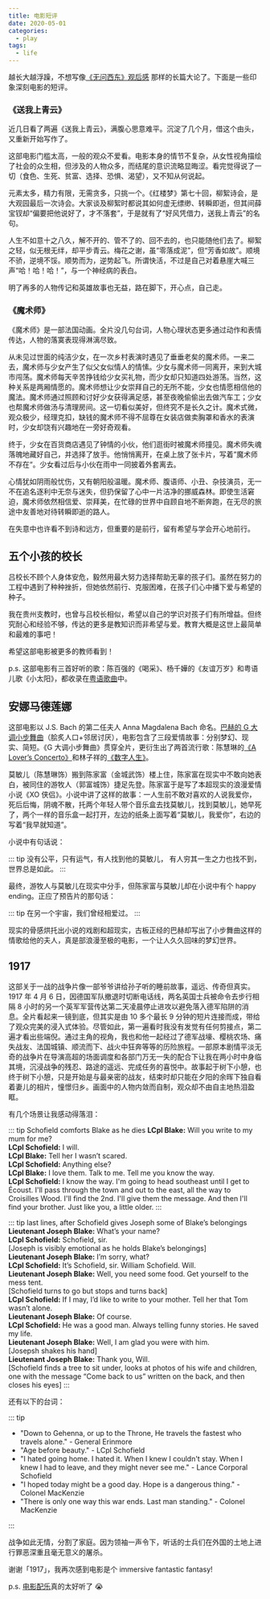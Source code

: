 ```yaml
---
title: 电影短评
date: 2020-05-01
categories:
  - play
tags:
  - life
---
```


越长大越浮躁，不想写像[《无问西东》观后感](forever_young) 那样的长篇大论了。下面是一些印象深刻电影的短评。

<!-- more -->

### 《送我上青云》

近几日看了两遍《送我上青云》，满腹心思意难平。沉淀了几个月，借这个由头，又重新开始写作了。

这部电影门槛太高，一般的观众不爱看。电影本身的情节不复杂，从女性视角描绘了社会的众生相，但涉及的人物众多，而结尾的意识流略显晦涩。看完觉得说了一切（食色、生死、贫富、选择、恐惧、渴望），又不知从何说起。

元素太多，精力有限，无需贪多，只挑一个。《红楼梦》第七十回，柳絮诗会，是大观园最后一次诗会。大家谈及柳絮时都说其如何虚无缥缈、转瞬即逝，但其间薛宝钗却“偏要把他说好了，才不落套”，于是就有了“好风凭借力，送我上青云”的名句。

人生不如意十之八久，解不开的、管不了的、回不去的，也只能随他们去了。柳絮之轻，似无根无绊，却平步青云。梅花之谢，虽“零落成泥”，但“芳香如故”。顺境不骄，逆境不馁。顺势而为，逆势起飞。所谓快活，不过是自己对着悬崖大喊三声“哈！哈！哈！”，与一个神经病的表白。

明了再多的人物传记和英雄故事也无益，路在脚下，开心点，自己走。

### 《魔术师》

《魔术师》是一部法国动画。全片没几句台词，人物心理状态更多通过动作和表情传达，人物的落寞表现得淋漓尽致。

从未见过世面的纯洁少女，在一次乡村表演时遇见了垂垂老矣的魔术师。一来二去，魔术师与少女产生了似父女似情人的情愫。少女与魔术师一同离开，来到大城市闯荡。魔术师每天辛苦挣钱给少女买礼物，而少女却只知道四处游荡。当然，这种关系是两厢情愿的。魔术师想让少女崇拜自己的无所不能，少女也情愿相信他的魔法。魔术师通过照顾和讨好少女获得满足感，甚至夜晚偷偷出去做汽车工；少女也帮魔术师做汤与清理房间。这一切看似美好，但终究不是长久之计。魔术式微，观众极少，经理克扣，缺钱的魔术师不得不屈尊在女装店做卖胸罩和香水的表演时，少女却饶有兴趣地在一旁好奇观看。

终于，少女在百货商店遇见了钟情的小伙，他们逛街时被魔术师撞见。魔术师失魂落魄地藏好自己，并选择了放手。他悄悄离开，在桌上放了张卡片，写着”魔术师不存在“。少女看过后与小伙在雨中一同披着外套离去。

心情犹如阴雨般忧伤，又有朝阳般温暖。魔术师、腹语师、小丑、杂技演员，无一不在追名逐利中无奈与迷失，但扔保留了心中一片洁净的挪威森林。即使生活窘迫，魔术师依然相信爱、崇拜美，在忙碌的世界中自顾自地不断奔跑，在无尽的旅途中友善地对待转瞬即逝的路人。

在失意中也许看不到诗和远方，但重要的是前行，留有希望与学会开心地前行。

## 五个小孩的校长

吕校长不顾个人身体安危，毅然用最大努力选择帮助无辜的孩子们。虽然在努力的工程中遇到了种种挫折，但她依然前行、克服困难，在孩子们心中播下爱与希望的种子。

我在贵州支教时，也曾与吕校长相似，希望以自己的学识对孩子们有所增益。但终究耐心和经验不够，传达的更多是教知识而非希望与爱。教育大概是这世上最简单和最难的事吧！

希望这部电影被更多的教师看到！

p.s. 这部电影有三首好听的歌：陈百强的《喝采》、杨千嬅的《友谊万岁》和粤语儿歌《小太阳》，都收录在[粤语歌曲](cantonese_songs)中。

## 安娜马德莲娜

这部电影以 J.S. Bach 的第二任夫人 Anna Magdalena Bach 命名。[巴赫的 G 大调小步舞曲](https://youtu.be/p1gGxpitLO8)（脍炙人口+邻居讨厌），电影包含了三段爱情故事：分别梦幻、现实、简短。《G 大调小步舞曲》贯穿全片，更衍生出了两首流行歌：陈慧琳的[《A Lover’s Concerto》](https://youtu.be/P1m7HEvYsN8)和林子祥的[《数字人生》](https://youtu.be/AJ2nXMhB-UQ)。

莫敏儿（陈慧琳饰）搬到陈家富（金城武饰）楼上住，陈家富在现实中不敢向她表白，被同住的游牧人（郭富城饰）捷足先登。陈家富于是写了本超现实的浪漫爱情小说《XO 侠侣》。小说中讲了这样的故事：一人生前不敢对喜欢的人说我爱你，死后后悔，阴魂不散，托两个年轻人带个音乐盒去找莫敏儿，找到莫敏儿，她早死了，两个一样的音乐盒一起打开，左边的纸条上面写着“莫敏儿，我爱你”，右边的写着“我早就知道”。

小说中有句话说：

::: tip
没有公平，只有运气，有人找到他的莫敏儿，
有人穷其一生之力也找不到，世界总是如此。
:::

最终，游牧人与莫敏儿在现实中分手，但陈家富与莫敏儿却在小说中有个 happy ending。正应了预告片的那句话：

::: tip
在另一个宇宙，我们曾经相爱过。
:::

现实的骨感烘托出小说的戏剧和超现实，古板正经的巴赫却写出了小步舞曲这样的情歌给他的夫人，真是部浪漫至极的电影，一个让人久久回味的梦幻世界。

## 1917

这部关于一战的战争片像一部爷爷讲给孙子听的睡前故事，遥远、传奇但真实。1917 年 4 月 6 日，因德国军队撤退时切断电话线，两名英国士兵被命令去步行相隔 8 小时的另一个英军军营传达第二天凌晨停止进攻以避免落入德军陷阱的消息。全片看起来一镜到底，但其实是由 10 多个最长 9 分钟的短片连接而成，带给了观众完美的浸入式体验。尽管如此，第一遍看时我没有发觉有任何剪接点，第二遍才看出些端倪。通过主角的视角，我也和他一起经过了德军战壕、樱桃农场、痛失战友、法国城镇、顺流而下、战火中狂奔等等的历险旅程。一部原本剧情平淡无奇的战争片在导演高超的场面调度和各部门万无一失的配合下让我在两小时中身临其境，沉浸战争的残忍、路途的遥远、完成任务的喜悦中。故事起于树下小憩，也终于树下小憩，只是开始是与最亲密的战友，结束时却只能在夕阳的余晖下独自看着妻儿的相片，憧憬归乡。画面中的人物内敛而自制，观众却不由自主地热泪盈眶。

有几个场景让我感动得落泪：

::: tip Schofield comforts Blake as he dies
**LCpl Blake:** Will you write to my mum for me?  
**LCpl Schofield:** I will.  
**LCpl Blake:** Tell her I wasn’t scared.  
**LCpl Schofield:** Anything else?  
**LCpl Blake:** I love them. Talk to me. Tell me you know the way.  
**LCpl Schofield:** I know the way. I'm going to head southeast until I get to Écoust. I'll pass through the town and out to the east, all the way to Croisilles Wood. I'll find the 2nd. I'll give them the message. And then I'll find your brother. Just like you, a little older.
:::

::: tip last lines, after Schofield gives Joseph some of Blake’s belongings
**Lieutenant Joseph Blake:** What’s your name?  
**LCpl Schofield:** Schofield, sir.  
[Joseph is visibly emotional as he holds Blake’s belongings]  
**Lieutenant Joseph Blake:** I’m sorry, what?  
**LCpl Schofield:** It’s Schofield, sir. William Schofield. Will.  
**Lieutenant Joseph Blake:** Well, you need some food. Get yourself to the mess tent.  
[Schofield turns to go but stops and turns back]  
**LCpl Schofield:** If I may, I’d like to write to your mother. Tell her that Tom wasn’t alone.  
**Lieutenant Joseph Blake:** Of course.  
**LCpl Schofield:** He was a good man. Always telling funny stories. He saved my life.  
**Lieutenant Joseph Blake:** Well, I am glad you were with him.  
[Josepsh shakes his hand]  
**Lieutenant Joseph Blake:** Thank you, Will.  
[Schofield finds a tree to sit under, looks at photos of his wife and children, one with the message “Come back to us” written on the back, and then closes his eyes]
:::

还有以下的台词：

::: tip

- "Down to Gehenna, or up to the Throne, He travels the fastest who travels alone." - General Erinmore
- "Age before beauty." - LCpl Schofield
- "I hated going home. I hated it. When I knew I couldn't stay. When I knew I had to leave, and they might never see me." - Lance Corporal Schofield
- "I hoped today might be a good day. Hope is a dangerous thing." - Colonel MacKenzie
- "There is only one way this war ends. Last man standing." - Colonel MacKenzie

:::

战争如此无情，分割了家庭。因为领袖一声令下，听话的士兵们在外国的土地上进行罪恶深重且毫无意义的屠杀。

谢谢「1917」，我再次感到电影是个 immersive fantastic fantasy!

p.s. [电影配乐](https://youtu.be/iNhu4KmR2bI)真的太好听了 😭

<!-- 《缝纫机乐队》
再见理想
都选C
塑料袋

《花椒之味》 -->
